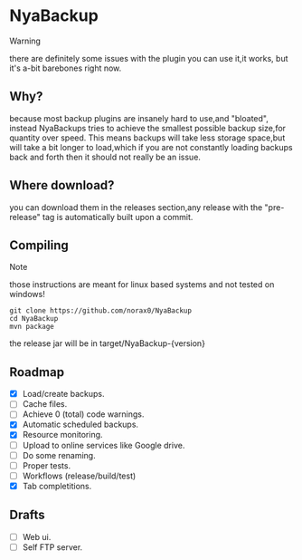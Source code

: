 # NyaBackup

> [!WARNING]
> there are definitely some issues with the plugin
> you can use it,it works, but it's a-bit barebones right now.

## Why?
because most backup plugins are insanely hard to use,and "bloated", instead NyaBackups tries to achieve the smallest possible backup size,for quantity over speed.
This means backups will take less storage space,but will take a bit longer to load,which if you are not constantly loading backups back and forth then it should not really be an issue.

## Where download?
you can download them in the releases section,any release with the "pre-release" tag is automatically built upon a commit.

## Compiling
> [!NOTE]
> those instructions are meant for linux based systems and not tested on windows!

```
git clone https://github.com/norax0/NyaBackup
cd NyaBackup
mvn package
```
the release jar will be in target/NyaBackup-{version}

## Roadmap
- [X] Load/create backups.
- [ ] Cache files.
- [ ] Achieve 0 (total) code warnings.
- [X] Automatic scheduled backups.
- [X] Resource monitoring.
- [ ] Upload to online services like Google drive.
- [ ] Do some renaming.
- [ ] Proper tests.
- [ ] Workflows (release/build/test)
- [X] Tab completitions.

## Drafts
- [ ] Web ui.
- [ ] Self FTP server.
